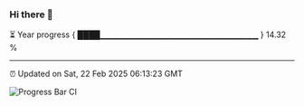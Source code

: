 ### Hi there 👋

⏳ Year progress { ████▁▁▁▁▁▁▁▁▁▁▁▁▁▁▁▁▁▁▁▁▁▁▁▁▁▁ } 14.32 %

---

⏰ Updated on Sat, 22 Feb 2025 06:13:23 GMT

![Progress Bar CI](https://github.com/Shyam-Makwana/GitHub-Actions-Demo/workflows/Progress%20Bar%20CI/badge.svg)
